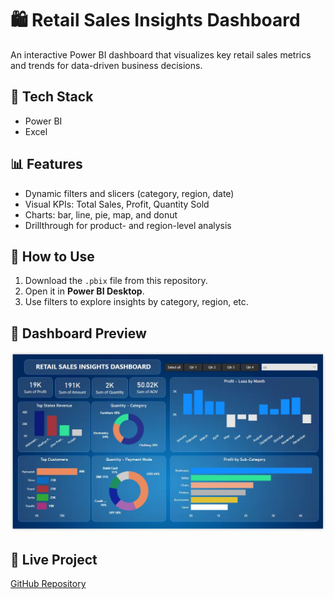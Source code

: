 # 🛍️ Retail Sales Insights Dashboard

An interactive Power BI dashboard that visualizes key retail sales metrics and trends for data-driven business decisions.

## 🔧 Tech Stack
- Power BI
- Excel

## 📊 Features
- Dynamic filters and slicers (category, region, date)
- Visual KPIs: Total Sales, Profit, Quantity Sold
- Charts: bar, line, pie, map, and donut
- Drillthrough for product- and region-level analysis

## 🚀 How to Use
1. Download the `.pbix` file from this repository.
2. Open it in **Power BI Desktop**.
3. Use filters to explore insights by category, region, etc.

## 📸 Dashboard Preview
![Dashboard Screenshot](assets/dashboard-preview.png)

## 🔗 Live Project
[GitHub Repository](https://github.com/ChaseMewara/Retail-sales-insights-Dashboard.git)
